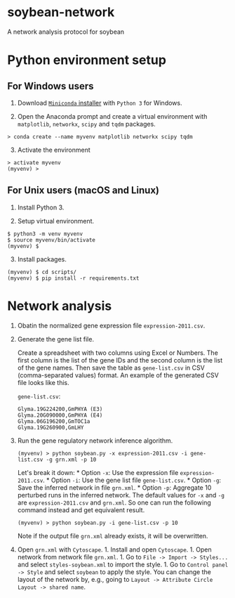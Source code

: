 # soybean-network
A network analysis protocol for soybean

# Python environment setup
## For Windows users
1. Download [`Miniconda` installer](https://conda.io/miniconda.html) with `Python 3` for Windows.

2. Open the Anaconda prompt and create a virtual environment with `matplotlib`, `networkx`, `scipy` and `tqdm` packages.
```
> conda create --name myvenv matplotlib networkx scipy tqdm
```

3. Activate the environment
```
> activate myvenv
(myvenv) >
```

## For Unix users (macOS and Linux)
1. Install Python 3.

2. Setup virtual environment.
```
$ python3 -m venv myvenv
$ source myvenv/bin/activate
(myvenv) $
```

3. Install packages.
```
(myvenv) $ cd scripts/
(myvenv) $ pip install -r requirements.txt
```

# Network analysis
1. Obatin the normalized gene expression file `expression-2011.csv`.
1. Generate the gene list file.

    Create a spreadsheet with two columns using Excel or Numbers. The first column is the list of the gene IDs and the second column is the list of the gene names. Then save the table as `gene-list.csv` in CSV (comma-separated values) format. An example of the generated CSV file looks like this.
    
    `gene-list.csv`:
    
    ```
    Glyma.19G224200,GmPHYA (E3)
    Glyma.20G090000,GmPHYA (E4)
    Glyma.06G196200,GmTOC1a
    Glyma.19G260900,GmLHY
    ```
1. Run the gene regulatory network inference algorithm.
    ```
    (myvenv) > python soybean.py -x expression-2011.csv -i gene-list.csv -g grn.xml -p 10
    ```
    Let's break it down:
        * Option `-x`: Use the expression file `expression-2011.csv`.
        * Option `-i`: Use the gene list file `gene-list.csv`.
        * Option `-g`: Save the inferred network in file `grn.xml`.
        * Option `-p`: Aggregate 10 perturbed runs in the inferred network.
    The default values for `-x` and `-g` are `expression-2011.csv` and `grn.xml`. So one can run the following command instead and get equivalent result.
    ```
    (myvenv) > python soybean.py -i gene-list.csv -p 10
    ```
    Note if the output file `grn.xml` already exists, it will be overwritten.

1. Open `grn.xml` with `Cytoscape`.
        1. Install and open `Cytoscape`.
        1. Open network from network file `grn.xml`.
        1. Go to `File -> Import -> Styles... ` and select `styles-soybean.xml` to import the style.
        1. Go to `Control panel -> Style` and select `soybean` to apply the style.
    You can change the layout of the network by, e.g., going to `Layout -> Attribute Circle Layout -> shared name`.
